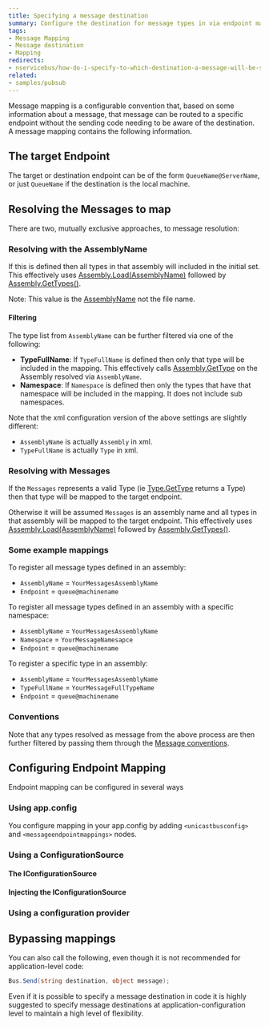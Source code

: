 ```yaml
---
title: Specifying a message destination
summary: Configure the destination for message types in via endpoint mappings.
tags:
- Message Mapping
- Message destination
- Mapping
redirects:
- nservicebus/how-do-i-specify-to-which-destination-a-message-will-be-sent
related:
- samples/pubsub
---
```


Message mapping is a configurable convention that, based on some information about a message, that message can be routed to a specific endpoint without the sending code needing to be aware of the destination. A message mapping contains the following information.

## The target Endpoint

The target or destination endpoint can be of the form `QueueName@ServerName`, or just `QueueName` if the destination is the local machine.

## Resolving the Messages to map 

There are two, mutually exclusive approaches, to message resolution:

### Resolving with the AssemblyName

If this is defined then all types in that assembly will included in the initial set. This effectively uses [Assembly.Load(AssemblyName)](https://msdn.microsoft.com/en-us/library/ky3942xh.aspx) followed by [Assembly.GetTypes()](https://msdn.microsoft.com/en-us/library/system.reflection.assembly.gettypes.aspx).

Note: This value is the [AssemblyName](https://msdn.microsoft.com/en-us/library/k8xx4k69.aspx) not the file name.

#### Filtering

The type list from `AssemblyName` can be further filtered via one of the following:

 * **TypeFullName**: If `TypeFullName` is defined then only that type will be included in the mapping. This effectively calls [Assembly.GetType](https://msdn.microsoft.com/en-us/library/y0cd10tb.aspx) on the Assembly resolved via `AssemblyName`. 
 * **Namespace**: If `Namespace` is defined then only the types that have that namespace will be included in the mapping. It does not include sub namespaces.

Note that the xml configuration version of the above settings are slightly different:

 * `AssemblyName` is actually `Assembly` in xml.
 * `TypeFullName` is actually `Type` in xml.

### Resolving with Messages

If the `Messages` represents a valid Type (ie [Type.GetType](https://msdn.microsoft.com/en-us/library/w3f99sx1.aspx) returns a Type) then that type will be mapped to the target endpoint.

Otherwise it will be assumed `Messages` is an assembly name and all types in that assembly will be mapped to the target endpoint.  This effectively uses [Assembly.Load(AssemblyName)](https://msdn.microsoft.com/en-us/library/ky3942xh.aspx) followed by [Assembly.GetTypes()](https://msdn.microsoft.com/en-us/library/system.reflection.assembly.gettypes.aspx).


### Some example mappings 

To register all message types defined in an assembly:

 * `AssemblyName` = `YourMessagesAssemblyName` 
 * `Endpoint` = `queue@machinename`

To register all message types defined in an assembly with a specific namespace: 

 * `AssemblyName` = `YourMessagesAssemblyName` 
 * `Namespace` = `YourMessageNamesapce`
 * `Endpoint` = `queue@machinename`
  
To register a specific type in an assembly:

 * `AssemblyName` = `YourMessagesAssemblyName` 
 * `TypeFullName` = `YourMessageFullTypeName`
 * `Endpoint` = `queue@machinename`

### Conventions

Note that any types resolved as message from the above process are then further filtered by passing them through the [Message conventions](/nservicebus/messaging/messages-events-commands.md#defining-messages-conventions).

## Configuring Endpoint Mapping

Endpoint mapping can be configured in several ways

### Using app.config

You configure mapping in your app.config by adding `<unicastbusconfig>` and `<messageendpointmappings>` nodes.

<!-- import endpoint-mapping-appconfig -->

### Using a ConfigurationSource

#### The IConfigurationSource

<!-- import endpoint-mapping-configurationsource -->

#### Injecting the IConfigurationSource

<!-- import inject-endpoint-mapping-configuration-source -->

### Using a configuration provider

<!-- import endpoint-mapping-configurationprovider -->

## Bypassing mappings

You can also call the following, even though it is not recommended for application-level code:

```C#
Bus.Send(string destination, object message);
```

Even if it is possible to specify a message destination in code it is highly suggested to specify message destinations at application-configuration level to maintain a high level of flexibility.
